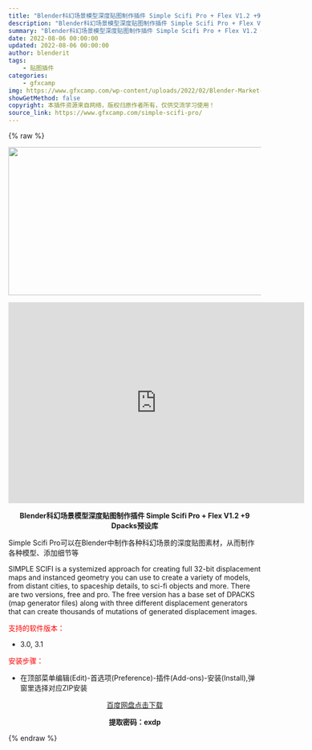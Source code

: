 ```yaml
---
title: "Blender科幻场景模型深度贴图制作插件 Simple Scifi Pro + Flex V1.2 +9 Dpacks预设库"
description: "Blender科幻场景模型深度贴图制作插件 Simple Scifi Pro + Flex V1.2 +9 Dpacks预设库 Simple Scifi Pro可以在Blender中制作各种科幻场景的..."
summary: "Blender科幻场景模型深度贴图制作插件 Simple Scifi Pro + Flex V1.2 +9 Dpacks预设库 Simple Scifi Pro可以在Blender中制作各种科幻场景的..."
date: 2022-08-06 00:00:00
updated: 2022-08-06 00:00:00
author: blenderit
tags: 
    - 贴图插件
categories:
    - gfxcamp
img: https://www.gfxcamp.com/wp-content/uploads/2022/02/Blender-Market-–-Simple-Scifi-Pro.jpg
showGetMethod: false
copyright: 本插件资源来自网络，版权归原作者所有，仅供交流学习使用！
source_link: https://www.gfxcamp.com/simple-scifi-pro/
---
```


{% raw %}
<div><p><img decoding="async" class="aligncenter size-full wp-image-102307" src="https://www.gfxcamp.com/wp-content/uploads/2022/02/Blender-Market-%E2%80%93-Simple-Scifi-Pro.jpg" data-src="https://www.gfxcamp.com/wp-content/uploads/2022/02/Blender-Market-–-Simple-Scifi-Pro.jpg" alt="" width="590" height="295" data-srcset="https://www.gfxcamp.com/wp-content/uploads/2022/02/Blender-Market-–-Simple-Scifi-Pro.jpg 590w, https://www.gfxcamp.com/wp-content/uploads/2022/02/Blender-Market-–-Simple-Scifi-Pro-150x75.jpg 150w" data-sizes="(max-width: 590px) 100vw, 590px"></p><p style="text-align: center;"><iframe loading="lazy" src="https://player.youku.com/embed/XNTg0NDUyMzU0NA==" width="590" height="400" frameborder="0" allowfullscreen="allowfullscreen"></iframe></p><p style="text-align: center;"><strong>Blender科幻场景模型深度贴图制作插件 Simple Scifi Pro + Flex V1.2 +9 Dpacks预设库</strong></p><p>Simple Scifi Pro可以在Blender中制作各种科幻场景的深度贴图素材，从而制作各种模型、添加细节等</p><p>SIMPLE SCIFI is a systemized approach for creating full 32-bit displacement maps and instanced geometry you can use to create a variety of models, from distant cities, to spaceship details, to sci-fi objects and more. There are two versions, free and pro. The free version has a base set of DPACKS (map generator files) along with three different displacement generators that can create thousands of mutations of generated displacement images.</p><p><span style="color: #ff0000;">支持的软件版本：</span></p><ul>
<li>3.0, 3.1</li>
</ul><p><span style="color: #ff0000;">安装步骤：</span></p><ul>
<li>在顶部菜单编辑(Edit)-首选项(Preference)-插件(Add-ons)-安装(Install),弹窗里选择对应ZIP安装</li>
</ul><p style="text-align: center;"><a class="maxbutton-3 maxbutton maxbutton-baidu" target="_blank" rel="noopener" href="https://pan.baidu.com/s/1SusW43V9yjc6BpzLX5oQSg?pwd=exdp"><span class="mb-text">百度网盘点击下载</span></a></p><p style="text-align: center;"><strong>提取密码：exdp</strong></p></div>
<div style="display: none">gfxcamp</div>
{% endraw %}
